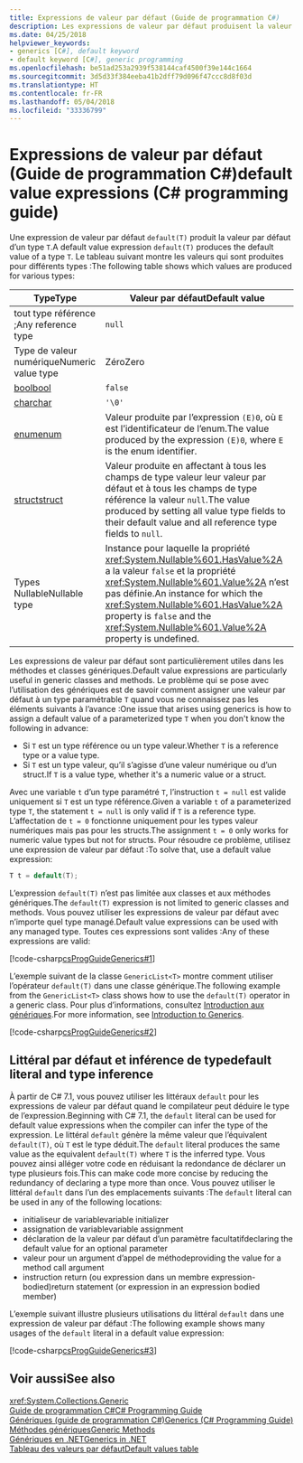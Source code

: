 ```yaml
---
title: Expressions de valeur par défaut (Guide de programmation C#)
description: Les expressions de valeur par défaut produisent la valeur par défaut des types référence et des types valeur
ms.date: 04/25/2018
helpviewer_keywords:
- generics [C#], default keyword
- default keyword [C#], generic programming
ms.openlocfilehash: be51ad253a2939f538144caf4500f39e144c1664
ms.sourcegitcommit: 3d5d33f384eeba41b2dff79d096f47ccc8d8f03d
ms.translationtype: HT
ms.contentlocale: fr-FR
ms.lasthandoff: 05/04/2018
ms.locfileid: "33336799"
---
```

# <a name="default-value-expressions-c-programming-guide"></a><span data-ttu-id="b006b-103">Expressions de valeur par défaut (Guide de programmation C#)</span><span class="sxs-lookup"><span data-stu-id="b006b-103">default value expressions (C# programming guide)</span></span>

<span data-ttu-id="b006b-104">Une expression de valeur par défaut `default(T)` produit la valeur par défaut d’un type `T`.</span><span class="sxs-lookup"><span data-stu-id="b006b-104">A default value expression `default(T)` produces the default value of a type `T`.</span></span> <span data-ttu-id="b006b-105">Le tableau suivant montre les valeurs qui sont produites pour différents types :</span><span class="sxs-lookup"><span data-stu-id="b006b-105">The following table shows which values are produced for various types:</span></span>

|<span data-ttu-id="b006b-106">Type</span><span class="sxs-lookup"><span data-stu-id="b006b-106">Type</span></span>|<span data-ttu-id="b006b-107">Valeur par défaut</span><span class="sxs-lookup"><span data-stu-id="b006b-107">Default value</span></span>|
|---------|---------|
|<span data-ttu-id="b006b-108">tout type référence ;</span><span class="sxs-lookup"><span data-stu-id="b006b-108">Any reference type</span></span>|`null`|
|<span data-ttu-id="b006b-109">Type de valeur numérique</span><span class="sxs-lookup"><span data-stu-id="b006b-109">Numeric value type</span></span>|<span data-ttu-id="b006b-110">Zéro</span><span class="sxs-lookup"><span data-stu-id="b006b-110">Zero</span></span>|
|[<span data-ttu-id="b006b-111">bool</span><span class="sxs-lookup"><span data-stu-id="b006b-111">bool</span></span>](../../language-reference/keywords/bool.md)|`false`|
|[<span data-ttu-id="b006b-112">char</span><span class="sxs-lookup"><span data-stu-id="b006b-112">char</span></span>](../../language-reference/keywords/char.md)|`'\0'`|
|[<span data-ttu-id="b006b-113">enum</span><span class="sxs-lookup"><span data-stu-id="b006b-113">enum</span></span>](../../language-reference/keywords/enum.md)|<span data-ttu-id="b006b-114">Valeur produite par l’expression `(E)0`, où `E` est l’identificateur de l’enum.</span><span class="sxs-lookup"><span data-stu-id="b006b-114">The value produced by the expression `(E)0`, where `E` is the enum identifier.</span></span>|
|[<span data-ttu-id="b006b-115">struct</span><span class="sxs-lookup"><span data-stu-id="b006b-115">struct</span></span>](../../language-reference/keywords/struct.md)|<span data-ttu-id="b006b-116">Valeur produite en affectant à tous les champs de type valeur leur valeur par défaut et à tous les champs de type référence la valeur `null`.</span><span class="sxs-lookup"><span data-stu-id="b006b-116">The value produced by setting all value type fields to their default value and all reference type fields to `null`.</span></span>|
|<span data-ttu-id="b006b-117">Types Nullable</span><span class="sxs-lookup"><span data-stu-id="b006b-117">Nullable type</span></span>|<span data-ttu-id="b006b-118">Instance pour laquelle la propriété <xref:System.Nullable%601.HasValue%2A> a la valeur `false` et la propriété <xref:System.Nullable%601.Value%2A> n’est pas définie.</span><span class="sxs-lookup"><span data-stu-id="b006b-118">An instance for which the <xref:System.Nullable%601.HasValue%2A> property is `false` and the <xref:System.Nullable%601.Value%2A> property is undefined.</span></span>|

<span data-ttu-id="b006b-119">Les expressions de valeur par défaut sont particulièrement utiles dans les méthodes et classes génériques.</span><span class="sxs-lookup"><span data-stu-id="b006b-119">Default value expressions are particularly useful in generic classes and methods.</span></span> <span data-ttu-id="b006b-120">Le problème qui se pose avec l’utilisation des génériques est de savoir comment assigner une valeur par défaut à un type paramétrable `T` quand vous ne connaissez pas les éléments suivants à l’avance :</span><span class="sxs-lookup"><span data-stu-id="b006b-120">One issue that arises using generics is how to assign a default value of a parameterized type `T` when you don't know the following in advance:</span></span>

- <span data-ttu-id="b006b-121">Si `T` est un type référence ou un type valeur.</span><span class="sxs-lookup"><span data-stu-id="b006b-121">Whether `T` is a reference type or a value type.</span></span>
- <span data-ttu-id="b006b-122">Si `T` est un type valeur, qu’il s’agisse d’une valeur numérique ou d’un struct.</span><span class="sxs-lookup"><span data-stu-id="b006b-122">If `T` is a value type, whether it's a numeric value or a struct.</span></span>

 <span data-ttu-id="b006b-123">Avec une variable `t` d’un type paramétré `T`, l’instruction `t = null` est valide uniquement si `T` est un type référence.</span><span class="sxs-lookup"><span data-stu-id="b006b-123">Given a variable `t` of a parameterized type `T`, the statement `t = null` is only valid if `T` is a reference type.</span></span> <span data-ttu-id="b006b-124">L’affectation de `t = 0` fonctionne uniquement pour les types valeur numériques mais pas pour les structs.</span><span class="sxs-lookup"><span data-stu-id="b006b-124">The assignment `t = 0` only works for numeric value types but not for structs.</span></span> <span data-ttu-id="b006b-125">Pour résoudre ce problème, utilisez une expression de valeur par défaut :</span><span class="sxs-lookup"><span data-stu-id="b006b-125">To solve that, use a default value expression:</span></span>

```csharp
T t = default(T);
```

<span data-ttu-id="b006b-126">L’expression `default(T)` n’est pas limitée aux classes et aux méthodes génériques.</span><span class="sxs-lookup"><span data-stu-id="b006b-126">The `default(T)` expression is not limited to generic classes and methods.</span></span> <span data-ttu-id="b006b-127">Vous pouvez utiliser les expressions de valeur par défaut avec n’importe quel type managé.</span><span class="sxs-lookup"><span data-stu-id="b006b-127">Default value expressions can be used with any managed type.</span></span> <span data-ttu-id="b006b-128">Toutes ces expressions sont valides :</span><span class="sxs-lookup"><span data-stu-id="b006b-128">Any of these expressions are valid:</span></span>

 [!code-csharp[csProgGuideGenerics#1](../../../../samples/snippets/csharp/programming-guide/statements-expressions-operators/default-value-expressions.cs)]

 <span data-ttu-id="b006b-129">L’exemple suivant de la classe `GenericList<T>` montre comment utiliser l’opérateur `default(T)` dans une classe générique.</span><span class="sxs-lookup"><span data-stu-id="b006b-129">The following example from the `GenericList<T>` class shows how to use the `default(T)` operator in a generic class.</span></span> <span data-ttu-id="b006b-130">Pour plus d’informations, consultez [Introduction aux génériques](../generics/introduction-to-generics.md).</span><span class="sxs-lookup"><span data-stu-id="b006b-130">For more information, see [Introduction to Generics](../generics/introduction-to-generics.md).</span></span>

 [!code-csharp[csProgGuideGenerics#2](../../../../samples/snippets/csharp/VS_Snippets_VBCSharp/csProgGuideGenerics/CS/Generics.cs#Snippet41)]

## <a name="default-literal-and-type-inference"></a><span data-ttu-id="b006b-131">Littéral par défaut et inférence de type</span><span class="sxs-lookup"><span data-stu-id="b006b-131">default literal and type inference</span></span>

<span data-ttu-id="b006b-132">À partir de C# 7.1, vous pouvez utiliser les littéraux `default` pour les expressions de valeur par défaut quand le compilateur peut déduire le type de l’expression.</span><span class="sxs-lookup"><span data-stu-id="b006b-132">Beginning with C# 7.1, the `default` literal can be used for default value expressions when the compiler can infer the type of the expression.</span></span> <span data-ttu-id="b006b-133">Le littéral `default` génère la même valeur que l’équivalent `default(T)`, où `T` est le type déduit.</span><span class="sxs-lookup"><span data-stu-id="b006b-133">The `default` literal produces the same value as the equivalent `default(T)` where `T` is the inferred type.</span></span> <span data-ttu-id="b006b-134">Vous pouvez ainsi alléger votre code en réduisant la redondance de déclarer un type plusieurs fois.</span><span class="sxs-lookup"><span data-stu-id="b006b-134">This can make code more concise by reducing the redundancy of declaring a type more than once.</span></span> <span data-ttu-id="b006b-135">Vous pouvez utiliser le littéral `default` dans l’un des emplacements suivants :</span><span class="sxs-lookup"><span data-stu-id="b006b-135">The `default` literal can be used in any of the following locations:</span></span>

- <span data-ttu-id="b006b-136">initialiseur de variable</span><span class="sxs-lookup"><span data-stu-id="b006b-136">variable initializer</span></span>
- <span data-ttu-id="b006b-137">assignation de variable</span><span class="sxs-lookup"><span data-stu-id="b006b-137">variable assignment</span></span>
- <span data-ttu-id="b006b-138">déclaration de la valeur par défaut d’un paramètre facultatif</span><span class="sxs-lookup"><span data-stu-id="b006b-138">declaring the default value for an optional parameter</span></span>
- <span data-ttu-id="b006b-139">valeur pour un argument d’appel de méthode</span><span class="sxs-lookup"><span data-stu-id="b006b-139">providing the value for a method call argument</span></span>
- <span data-ttu-id="b006b-140">instruction return (ou expression dans un membre expression-bodied)</span><span class="sxs-lookup"><span data-stu-id="b006b-140">return statement (or expression in an expression bodied member)</span></span>

<span data-ttu-id="b006b-141">L’exemple suivant illustre plusieurs utilisations du littéral `default` dans une expression de valeur par défaut :</span><span class="sxs-lookup"><span data-stu-id="b006b-141">The following example shows many usages of the `default` literal in a default value expression:</span></span>

[!code-csharp[csProgGuideGenerics#3](../../../../samples/snippets/csharp/programming-guide/statements-expressions-operators/default-literal.cs)]

## <a name="see-also"></a><span data-ttu-id="b006b-142">Voir aussi</span><span class="sxs-lookup"><span data-stu-id="b006b-142">See also</span></span>

 <xref:System.Collections.Generic>  
 [<span data-ttu-id="b006b-143">Guide de programmation C#</span><span class="sxs-lookup"><span data-stu-id="b006b-143">C# Programming Guide</span></span>](../index.md)  
 [<span data-ttu-id="b006b-144">Génériques (guide de programmation C#)</span><span class="sxs-lookup"><span data-stu-id="b006b-144">Generics (C# Programming Guide)</span></span>](../generics/index.md)  
 [<span data-ttu-id="b006b-145">Méthodes génériques</span><span class="sxs-lookup"><span data-stu-id="b006b-145">Generic Methods</span></span>](../generics/generic-methods.md)  
 [<span data-ttu-id="b006b-146">Génériques en .NET</span><span class="sxs-lookup"><span data-stu-id="b006b-146">Generics in .NET</span></span>](~/docs/standard/generics/index.md)  
 [<span data-ttu-id="b006b-147">Tableau des valeurs par défaut</span><span class="sxs-lookup"><span data-stu-id="b006b-147">Default values table</span></span>](../../language-reference/keywords/default-values-table.md)
